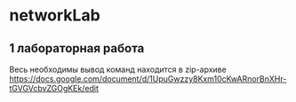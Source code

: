 # networkLab

## 1 лабораторная работа
Весь необходимы вывод команд находится в zip-архиве
https://docs.google.com/document/d/1UpuGwzzy8Kxm10cKwARnorBnXHr-tGVGVcbvZGOgKEk/edit
 
